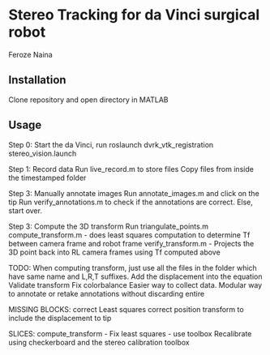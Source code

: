 # Stereo Tracking for da Vinci surgical robot
Feroze Naina

## Installation
Clone repository and open directory in MATLAB

## Usage

Step 0: Start the da Vinci, run roslaunch dvrk_vtk_registration stereo_vision.launch 

Step 1: Record data
Run live_record.m to store files
Copy files from inside the timestamped folder

Step 3: Manually annotate images
Run annotate_images.m and click on the tip
Run verify_annotations.m to check if the annotations are correct. Else, start over.

Step 3: Compute the 3D transform
Run triangulate_points.m
compute_transform.m - does least squares computation to determine Tf between camera frame and robot frame
verify_transform.m - Projects the 3D point back into RL camera frames using Tf computed above

TODO:
When computing transform, just use all the files in the folder which have same name and L,R,T suffixes.
Add the displacement into the equation
Validate transform
Fix colorbalance
Easier way to collect data.
Modular way to annotate or retake annotations without discarding entire 

MISSING BLOCKS:
correct Least squares
correct position transform to include the displacement to tip

SLICES:
compute_transform - Fix least squares - use toolbox
Recalibrate using checkerboard and the stereo calibration toolbox